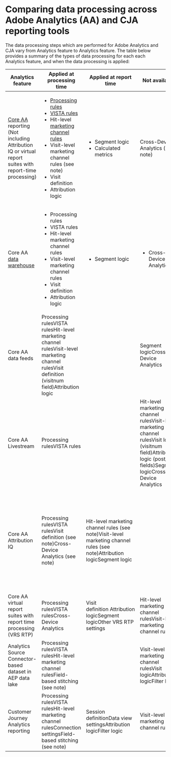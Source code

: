 # Comparing data processing across Adobe Analytics (AA) and CJA reporting tools

The data processing steps which are performed for Adobe Analytics and CJA vary from Analytics feature to Analytics feature. The table below provides a summary of the types of data processing for each each Analytics feature, and when the data processing is applied:

| Analytics feature                                                                                    | Applied at processing time                                                                                                                        | Applied at report time                                                                                                   | Not available                                                                                                                                                       | Notes                                                                                                                                                                                                                                                                                                       |
|------------------------------------------------------------------------------------------------------|---------------------------------------------------------------------------------------------------------------------------------------------------|--------------------------------------------------------------------------------------------------------------------------|---------------------------------------------------------------------------------------------------------------------------------------------------------------------|-------------------------------------------------------------------------------------------------------------------------------------------------------------------------------------------------------------------------------------------------------------------------------------------------------------|
| [Core AA](https://experienceleague.adobe.com/docs/analytics.html?lang=en) reporting<br />(Not including Attribution IQ or virtual report suites with report-time processing) | <ul><li>[Processing rules](https://experienceleague.adobe.com/docs/analytics/admin/admin-tools/processing-rules/processing-rules.html?lang=en)</li><li>[VISTA rules](https://experienceleague.adobe.com/docs/analytics/technotes/terms.html?lang=en)</li><li>Hit-level [marketing channel rules](https://experienceleague.adobe.com/docs/analytics/components/marketing-channels/c-rules.html?lang=en)</li><li>Visit-level marketing channel rules (see note)</li><li>Visit definition</li><li>Attribution logic</li></ul>      | <ul><li>Segment logic</li><li>Calculated metrics</li></ul>                                                                                                          | Cross-Device Analytics (see note)                                                                                                                                   | <ul><li>CDA requires use of virtual report suites with report time processing</li><li>"Visit-level marketing channel rules" include the following: **Is First Page of Visit**, **Override Last-Touch Channel**, and **Marketing Channel Expiration**. (See [documentation](https://experienceleague.adobe.com/docs/analytics-platform/using/cja-usecases/marketing-channels.html?lang=en).)</li></ul>                                                                         |
| Core AA [data warehouse](https://experienceleague.adobe.com/docs/analytics/export/data-warehouse/data-warehouse.html?lang=en)                                                                             | <ul><li>Processing rules</li><li>VISTA rules</li><li>Hit-level marketing channel rules</li><li>Visit-level marketing channel rules</li><li>Visit definition</li><li>Attribution logic</li></ul>               | <ul><li>Segment logic</li></ul>                                                                                                           | <ul><li>Cross-Device Analytics</li></ul>                                                                                                                                               |                                                                                                                                                                                                                                                                                                             |
| Core AA data feeds                                                                                   | Processing rulesVISTA rulesHit-level marketing channel rulesVisit-level marketing channel rulesVisit definition (visitnum field)Attribution logic |                                                                                                                          | Segment logicCross-Device Analytics&nbsp;                                                                                                                           | Must apply your own segment logicID mappings for certain marketing channel-related columns in data feeds are not included with data feeds. (See the data feed documentation.)                                                                                                                               |
| Core AA Livestream                                                                                   | Processing rulesVISTA rules                                                                                                                       |                                                                                                                          | Hit-level marketing channel rulesVisit-level marketing channel rulesVisit logic (visitnum field)Attribution logic (post_ fields)Segment logicCross-Device Analytics | Must apply your own segment logic                                                                                                                                                                                                                                                                           |
| Core AA Attribution IQ                                                                               | Processing rulesVISTA rulesVisit definition (see note)Cross-Device Analytics (see note)                                                           | Hit-level marketing channel rules (see note)Visit-level marketing channel rules (see note)Attribution logicSegment logic |                                                                                                                                                                     | CDA requires use of virtual report suites with report time processingAttribution IQ in Core Analytics uses marketing channels that are derived completely at report time (i.e. derived mid-values.)Attribution IQ uses a processing-time visit definition except when used in a report-time processing VRS. |
| Core AA virtual report suites with report time processing (VRS RTP)                                  | Processing rulesVISTA rulesCross-Device Analytics                                                                                                 | Visit definition&nbsp;Attribution logicSegment logicOther VRS RTP settings                                               | Hit-level marketing channel rulesVisit-level marketing channel rules                                                                                                | See VRS RTP documentation.                                                                                                                                                                                                                                                                                  |
| Analytics Source Connector-based dataset in AEP data lake                                            | Processing rulesVISTA rulesHit-level marketing channel rulesField-based stitching (see note)                                                      |                                                                                                                          | Visit-level marketing channel rulesVisit logicAttribution logicFilter logic                                                                                         | Must apply your own filter logicField-based stitching creates a separate stitched dataset                                                                                                                                                                                                                   |
| Customer Journey Analytics reporting                                                                 | Processing rulesVISTA rulesHit-level marketing channel rulesConnection settingsField-based stitching (see note)                                   | Session definitionData view settingsAttribution logicFilter logic                                                        | Visit-level marketing channel rules                                                                                                                                 | Must use a stitched dataset in order to take advantage of field-based stitching                                                                                                                                                                                                                             |

